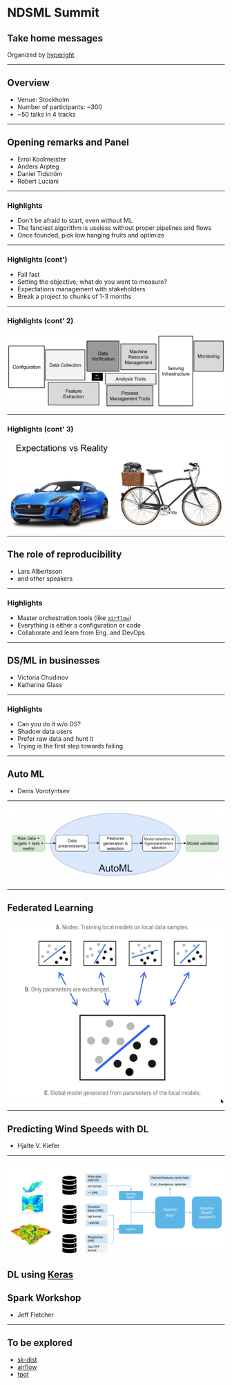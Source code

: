 # NDSML Summit

## Take home messages

Organized by [hyperight](https://hyperight.com)

---

## Overview

* Venue: Stockholm
* Number of participants: ~300
* ~50 talks in 4 tracks

---

## Opening remarks and Panel

* Errol Koolmeister
* Anders Arpteg
* Daniel Tidström
* Robert Luciani

----

### Highlights

* Don't be afraid to start, even without ML
* The fanciest algorithm is useless without proper pipelines and flows
* Once founded, pick low hanging fruits and optimize

----

### Highlights (cont')

* Fail fast
* Setting the objective; what do you want to measure?
* Expectations management with stakeholders
* Break a project to chunks of 1-3 months

----

### Highlights (cont' 2)

![ML code vs. the rest](./ml-code-in-the-whole.png)

----

### Highlights (cont' 3)

![Super motor on a bicycle](./motor-on-bike.png)

---

## The role of reproducibility
* Lars Albertsson
* and other speakers

----

### Highlights

* Master orchestration tools (like [`airflow`](https://airflow.apache.org))
* Everything is either a configuration or code
* Collaborate and learn from Eng. and DevOps


---

## DS/ML in businesses

* Victoria Chudinov
* Katharina Glass

----

### Highlights

* Can you do it w/o DS?
* Shadow data users
* Prefer raw data and hunt it
* Trying is the first step towards failing

---

## Auto ML

* Denis Vorotyntsev

----

![Auto ML](auto-ml.png)

---

## Federated Learning

![Federated learning](federated-learning.png)  <!-- .element height="70%" width="70%" -->

---

## Predicting Wind Speeds with DL

* Hjalte V. Kiefer

----

![Wind speed](./wind-speed.png)

DL using [Keras](https://keras.io/)
---

## Spark Workshop

* Jeff Fletcher

---

## To be explored

* [sk-dist](https://github.com/Ibotta/sk-dist)
* [airflow](https://github.com/apache/airflow)
* [tpot](https://epistasislab.github.io/tpot/)
